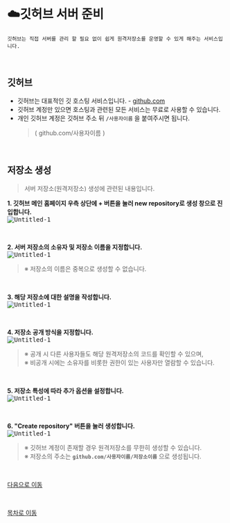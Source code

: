 # **:cloud:깃허브 서버 준비**
    깃허브는 직접 서버를 관리 할 필요 없이 쉽게 원격저장소를 운영할 수 있게 해주는 서비스입니다.

<br>

## **깃허브**
- 깃허브는 대표적인 깃 호스팅 서비스입니다. - [github.com](github.com)
- 깃허브 계정만 있으면 호스팅과 관련된 모든 서비스는 무료로 사용할 수 있습니다.
- 개인 깃허브 계정은 깃허브 주소 뒤 `/사용자이름` 을 붙여주시면 됩니다.<br>
    >( github.com/사용자이름 )

<br>

## **저장소 생성**
>서버 저장소(원격저장소) 생성에 관련된 내용입니다.

**1. 깃허브 메인 홈페이지 우측 상단에 + 버튼을 눌러 new repository로 생성 창으로 진입합니다.**<br>
<kbd>
    ![Untitled-1](https://user-images.githubusercontent.com/45596014/193051781-80b82c60-1940-45fb-9419-ce0c5b57860e.jpg)
</kbd>

<br>

**2. 서버 저장소의 소유자 및 저장소 이름을 지정합니다.**<br>
<kbd>
    ![Untitled-1](https://user-images.githubusercontent.com/45596014/193050451-d76a0abf-27f4-4bd7-b1ab-e5e214463b92.jpg)
</kbd>
>※ 저장소의 이름은 중복으로 생성할 수 없습니다.

<br>

**3. 해당 저장소에 대한 설명을 작성합니다.**<br>
<kbd>
    ![Untitled-1](https://user-images.githubusercontent.com/45596014/193048451-9819ac81-b0a8-4d1d-b97c-84398633b4a5.jpg)
</kbd>

<br>

**4. 저장소 공개 방식을 지정합니다.**<br>
<kbd>
    ![Untitled-1](https://user-images.githubusercontent.com/45596014/193050059-7bb3dadb-0550-41d6-afce-2f788c2e7111.jpg)
</kbd>
>※ 공개 시 다른 사용자들도 해당 원격저장소의 코드를 확인할 수 있으며,<br>
>※ 비공개 시에는 소유자를 비롯한 권한이 있는 사용자만 열람할 수 있습니다.

<br>

**5. 저장소 특성에 따라 추가 옵션을 설정합니다.**<br>
<kbd>
    ![Untitled-1](https://user-images.githubusercontent.com/45596014/193049783-11cdf10c-5c6f-4eb1-9f07-b185ff47507d.jpg)
</kbd>

<br>

**6. "Create repository" 버튼을 눌러 생성합니다.**<br>
<kbd>
    ![Untitled-1](https://user-images.githubusercontent.com/45596014/193056984-f8d08228-1f84-42cc-a7b4-d6e7de1e7444.jpg)
</kbd>
>※ 깃허브 계정이 존재할 경우 원격저장소를 무한히 생성할 수 있습니다.<br>
>※ 저장소의 주소는 **`github.com/사용자이름/저장소이름`** 으로 생성됩니다.

<br>

[다음으로 이동](/index/03_link-remote.md)

<br>

[목차로 이동](/README.md)